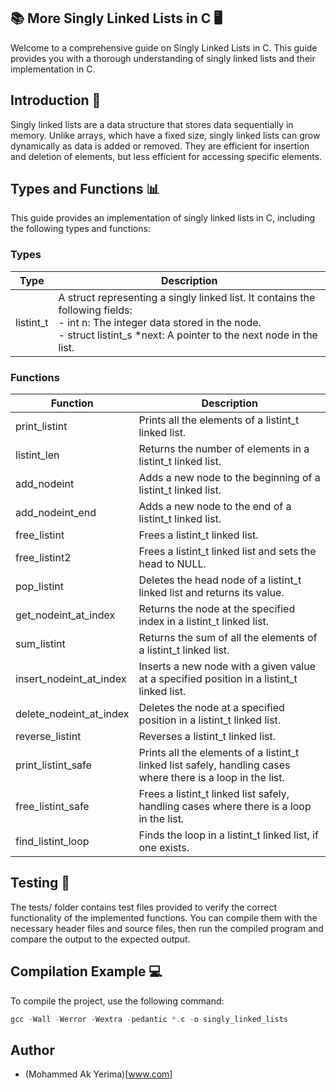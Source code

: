 ## 📚 More Singly Linked Lists in C 🖥️

Welcome to a comprehensive guide on Singly Linked Lists in C. This guide provides you with a thorough understanding of singly linked lists and their implementation in C.

## Introduction 📝

Singly linked lists are a data structure that stores data sequentially in memory. Unlike arrays, which have a fixed size, singly linked lists can grow dynamically as data is added or removed. They are efficient for insertion and deletion of elements, but less efficient for accessing specific elements.

## Types and Functions 📊

This guide provides an implementation of singly linked lists in C, including the following types and functions:

### Types

Type | Description
---- | -----------
listint_t | A struct representing a singly linked list. It contains the following fields: <br> - int n: The integer data stored in the node. <br> - struct listint_s *next: A pointer to the next node in the list.

### Functions

Function | Description
-------- | -----------
print_listint | Prints all the elements of a listint_t linked list.
listint_len | Returns the number of elements in a listint_t linked list.
add_nodeint | Adds a new node to the beginning of a listint_t linked list.
add_nodeint_end | Adds a new node to the end of a listint_t linked list.
free_listint | Frees a listint_t linked list.
free_listint2 | Frees a listint_t linked list and sets the head to NULL.
pop_listint | Deletes the head node of a listint_t linked list and returns its value.
get_nodeint_at_index | Returns the node at the specified index in a listint_t linked list.
sum_listint | Returns the sum of all the elements of a listint_t linked list.
insert_nodeint_at_index | Inserts a new node with a given value at a specified position in a listint_t linked list.
delete_nodeint_at_index | Deletes the node at a specified position in a listint_t linked list.
reverse_listint | Reverses a listint_t linked list.
print_listint_safe | Prints all the elements of a listint_t linked list safely, handling cases where there is a loop in the list.
free_listint_safe | Frees a listint_t linked list safely, handling cases where there is a loop in the list.
find_listint_loop | Finds the loop in a listint_t linked list, if one exists.

## Testing 🧪

The tests/ folder contains test files provided to verify the correct functionality of the implemented functions. You can compile them with the necessary header files and source files, then run the compiled program and compare the output to the expected output.

## Compilation Example 💻

To compile the project, use the following command:

```C
gcc -Wall -Werror -Wextra -pedantic *.c -o singly_linked_lists
```

## Author
- (Mohammed Ak Yerima)[www.com]
